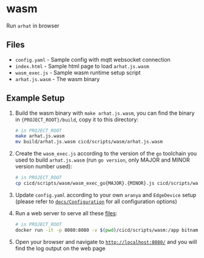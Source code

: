 # wasm

Run `arhat` in browser

## Files

- `config.yaml` - Sample config with mqtt websocket connection
- `index.html` - Sample html page to load `arhat.js.wasm`
- `wasm_exec.js` - Sample wasm runtime setup script
- `arhat.js.wasm` - The wasm binary

## Example Setup

1. Build the wasm binary with `make arhat.js.wasm`, you can find the binary in `{PROJECT_ROOT}/build`, copy it to this directory:

    ```bash
    # in PROJECT_ROOT
    make arhat.js.wasm
    mv build/arhat.js.wasm cicd/scripts/wasm/arhat.js.wasm
    ```

2. Create the `wasm_exec.js` according to the version of the `go` toolchain you used to build `arhat.js.wasm` (run `go version`, only MAJOR and MINOR version number used):

    ```bash
    # in PROJECT_ROOT
    cp cicd/scripts/wasm/wasm_exec_go{MAJOR}.{MINOR}.js cicd/scripts/wasm/wasm_exec.js
    ```

3. Update `config.yaml` according to your own `aranya` and `EdgeDevice` setup (please refer to [`docs/Configuration`](../../../docs/Configuration.md) for all configuration options)

4. Run a web server to serve all these [files](#files):

    ```bash
    # in PROJECT_ROOT
    docker run -it -p 8080:8080 -v $(pwd)/cicd/scripts/wasm:/app bitnami/nginx:latest
    ```

5. Open your browser and navigate to [`http://localhost:8080/`](http://localhost:8080/) and you will find the log output on the web page
